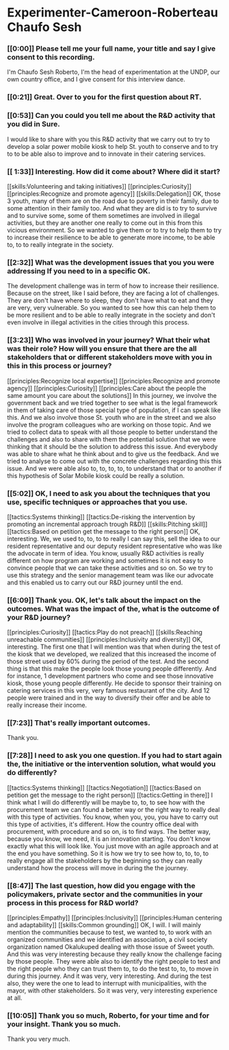 # Experimenter\-Cameroon\-Roberteau Chaufo Sesh

### [[0:00]] Please tell me your full name, your title and say I give consent to this recording\.

I'm Chaufo Sesh Roberto, I'm the head of experimentation at the UNDP, our own country office, and I give consent for this interview dance\.

### [[0:21]] Great\. Over to you for the first question about RT\.

### [[0:53]] Can you could you tell me about the R&D activity that you did in Sure\.

I would like to share with you this R&D activity that we carry out to try to develop a solar power mobile kiosk to help St\. youth to conserve and to try to to be able also to improve and to innovate in their catering services\.

### [[ 1:33]]  Interesting\. How did it come about? Where did it start?

[[skills:Volunteering and taking initiatives]]
[[principles:Curiosity]]
[[principles:Recognize and promote agency]]
[[skills:Delegation]]
OK, those 3 youth, many of them are on the road due to poverty in their family, due to some attention in their family too\. And what they are did is to try to survive and to survive some, some of them sometimes are involved in illegal activities, but they are another one really to come out in this from this vicious environment\. So we wanted to give them or to try to help them to try to increase their resilience to be able to generate more income, to be able to, to to really integrate in the society\.


### [[2:32]] What was the development issues that you you were addressing If you need to in a specific OK\.

The development challenge was in term of how to increase their resilience\. Because on the street, like I said before, they are facing a lot of challenges\. They are don't have where to sleep, they don't have what to eat and they are very, very vulnerable\. So you wanted to see how this can help them to be more resilient and to be able to really integrate in the society and don't even involve in illegal activities in the cities through this process\.

### [[3:23]] Who was involved in your journey? What their what was their role? How will you ensure that there are the all stakeholders that or different stakeholders move with you in this in this process or journey?

[[principles:Recognize local expertise]]
[[principles:Recognize and promote agency]]
[[principles:Curiosity]]
[[principles:Care about the people the same amount you care about the solutions]]
In this journey, we involve the government back and we tried together to see what is the legal framework in them of taking care of those special type of population, if I can speak like this\. And we also involve those St\. youth who are in the street and we also involve the program colleagues who are working on those topic\. And we tried to collect data to speak with all those people to better understand the challenges and also to share with them the potential solution that we were thinking that it should be the solution to address this issue\. And everybody was able to share what he think about and to give us the feedback\. And we tried to analyse to come out with the concrete challenges regarding this this issue\. And we were able also to, to, to, to, to understand that or to another if this hypothesis of Solar Mobile kiosk could be really a solution\.


### [[5:02]] OK, I need to ask you about the techniques that you use, specific techniques or approaches that you use\.

[[tactics:Systems thinking]]
[[tactics:De-risking the intervention by promoting an incremental approach trough R&D]]
[[skills:Pitching skill]]
[[tactics:Based on petition get the message to the right person]]
OK, interesting\. We, we used to, to, to to really I can say this, sell the idea to our resident representative and our deputy resident representative who was like the advocate in term of idea\. You know, usually R&D activities is really different on how program are working and sometimes it is not easy to convince people that we can take these activities and so on\. So we try to use this strategy and the senior management team was like our advocate and this enabled us to carry out our R&D journey until the end\.


### [[6:09]] Thank you\. OK, let's talk about the impact on the outcomes\. What was the impact of the, what is the outcome of your R&D journey?

[[principles:Curiosity]]
[[tactics:Play do not preach]]
[[skills:Reaching unreachable communities]]
[[principles:Inclusivity and diversity]]
OK, interesting\. The first one that I will mention was that when during the test of the kiosk that we developed, we realized that this increased the income of those street used by 60% during the period of the test\. And the second thing is that this make the people look those young people differently\. And for instance, 1 development partners who come and see those innovative kiosk, those young people differently\. He decide to sponsor their training on catering services in this very, very famous restaurant of the city\. And 12 people were trained and in the way to diversify their offer and be able to really increase their income\.


### [[7:23]] That's really important outcomes\.

Thank you\.

### [[7:28]] I need to ask you one question\. If you had to start again the, the initiative or the intervention solution, what would you do differently?

[[tactics:Systems thinking]]
[[tactics:Negotiation]]
[[tactics:Based on petition get the message to the right person]]
[[tactics:Getting in there]]
I think what I will do differently will be maybe to, to, to see how with the procurement team we can found a better way or the right way to really deal with this type of activities\. You know, when you, you, you have to carry out this type of activities, it's different\. How the country office deal with procurement, with procedure and so on, is to find ways\. The better way, because you know, we need, it is an innovation starting\. You don't know exactly what this will look like\. You just move with an agile approach and at the end you have something\. So it is how we try to see how to, to, to, to really engage all the stakeholders by the beginning so they can really understand how the process will move in during the the journey\.


### [[8:47]] The last question, how did you engage with the policymakers, private sector and the communities in your process in this process for R&D world?

[[principles:Empathy]]
[[principles:Inclusivity]]
[[principles:Human centering and adaptability]]
[[skills:Common grounding]]
OK, I will\. I will mainly mention the communities because to test, we wanted to, to work with an organized communities and we identified an association, a civil society organization named Okalukuped dealing with those issue of Sweet youth\. And this was very interesting because they really know the challenge facing by those people\. They were able also to identify the right people to test and the right people who they can trust them to, to do the test to, to, to move in during this journey\. And it was very, very interesting\. And during the test also, they were the one to lead to interrupt with municipalities, with the mayor, with other stakeholders\. So it was very, very interesting experience at all\.


### [[10:05]] Thank you so much, Roberto, for your time and for your insight\. Thank you so much\.

Thank you very much\.

